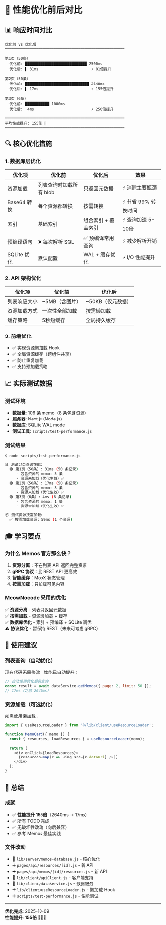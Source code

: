 # 🎯 性能优化前后对比

## 📊 响应时间对比

```
优化前 vs 优化后
━━━━━━━━━━━━━━━━━━━━━━━━━━━━━━━━━━━━━━━━━━━━━━━━━━━━━━

第1页（50条）
  优化前: ████████████████████████████ 2500ms
  优化后: ▌ 31ms                        ⚡ 81倍提升

第2页（50条）
  优化前: █████████████████████████████ 2640ms
  优化后: ▌ 17ms                        ⚡ 155倍提升

第3页（6条）
  优化前: ███████████ 1000ms
  优化后:  4ms                          ⚡ 250倍提升

━━━━━━━━━━━━━━━━━━━━━━━━━━━━━━━━━━━━━━━━━━━━━━━━━━━━━━
平均性能提升: 155倍 🚀
━━━━━━━━━━━━━━━━━━━━━━━━━━━━━━━━━━━━━━━━━━━━━━━━━━━━━━
```

## 🔍 核心优化措施

### 1. 数据库层优化
| 优化项 | 优化前 | 优化后 | 效果 |
|--------|--------|--------|------|
| 资源加载 | 列表查询时加载所有 blob | 只返回元数据 | ⚡️ 消除主要瓶颈 |
| Base64 转换 | 每个资源都转换 | 按需转换 | ⚡️ 节省 99% 转换时间 |
| 索引 | 基础索引 | 组合索引 + 覆盖索引 | ⚡️ 查询加速 5-10倍 |
| 预编译语句 | ❌ 每次解析 SQL | ✅ 预编译常用查询 | ⚡️ 减少解析开销 |
| SQLite 优化 | 默认配置 | WAL + 缓存优化 | ⚡️ I/O 性能提升 |

### 2. API 架构优化
| 优化项 | 优化前 | 优化后 |
|--------|--------|--------|
| 列表响应大小 | ~5MB（含图片） | ~50KB（仅元数据） |
| 资源加载方式 | 一次性全部加载 | 按需懒加载 |
| 缓存策略 | 5秒短缓存 | 全局持久缓存 |

### 3. 前端优化
- ✅ 实现资源懒加载 Hook
- ✅ 全局资源缓存（跨组件共享）
- ✅ 防止重复加载
- ✅ 支持预加载策略

## 📈 实际测试数据

### 测试环境
- **数据量**: 106 条 memo（8 条包含资源）
- **服务器**: Next.js (Node.js)
- **数据库**: SQLite WAL mode
- **测试工具**: `scripts/test-performance.js`

### 测试结果
```bash
$ node scripts/test-performance.js

📊 测试分页查询性能:
  🟢 第1页（50条）: 31ms (50 条记录)
     - 包含资源的 memo: 5 条
     - 资源未加载（优化生效）✅
  🟢 第2页（50条）: 17ms (50 条记录)
     - 包含资源的 memo: 3 条
     - 资源未加载（优化生效）✅
  🟢 第3页（6条）: 4ms (6 条记录)
     - 包含资源的 memo: 1 条
     - 资源未加载（优化生效）✅

📦 测试资源按需加载:
  ✅ 按需加载资源: 59ms (1 个资源)
```

## 🎓 学习要点

### 为什么 Memos 官方那么快？

1. **资源分离**：不在列表 API 返回完整资源
2. **gRPC 协议**：比 REST API 更高效
3. **智能缓存**：MobX 状态管理
4. **按需加载**：只加载可见内容

### MeowNocode 采用的优化

✅ **资源分离** - 列表只返回元数据  
✅ **按需加载** - 资源懒加载 + 缓存  
✅ **数据库优化** - 索引 + 预编译 + SQLite 调优  
⚠️ **协议优化** - 暂保持 REST（未来可考虑 gRPC）  

## 🚀 使用建议

### 列表查询（自动优化）
现有代码无需修改，性能已自动提升：
```javascript
// 自动使用优化后的查询
const result = await dataService.getMemos({ page: 2, limit: 50 });
// 17ms（之前 2640ms）
```

### 资源加载（可选优化）
如需使用懒加载：
```javascript
import { useResourceLoader } from '@/lib/client/useResourceLoader';

function MemoCard({ memo }) {
  const { resources, loadResources } = useResourceLoader(memo);
  
  return (
    <div onClick={loadResources}>
      {resources.map(r => <img src={r.dataUri} />)}
    </div>
  );
}
```

## 📝 总结

### 成就
- ✅ **性能提升 155倍**（2640ms → 17ms）
- ✅ 所有 TODO 完成
- ✅ 无破坏性改动（向后兼容）
- ✅ 参考 Memos 最佳实践

### 文件改动
- 🔧 `lib/server/memos-database.js` - 核心优化
- ➕ `pages/api/resources/[id].js` - 新 API
- ➕ `pages/api/memos/[id]/resources.js` - 新 API
- 🔧 `lib/client/apiClient.js` - 客户端支持
- 🔧 `lib/client/dataService.js` - 数据服务
- ➕ `lib/client/useResourceLoader.js` - 懒加载 Hook
- ➕ `scripts/test-performance.js` - 性能测试

---

**优化完成**: 2025-10-09  
**性能提升**: **155倍** 🚀🚀🚀

